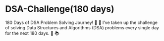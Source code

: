 # DSA-Challenge(180 days)
 180 Days of DSA Problem Solving Journey! 🚀  👋  I’ve taken up the challenge of solving Data Structures and Algorithms (DSA) problems every single day for the next 180 days. 💪  📚 
